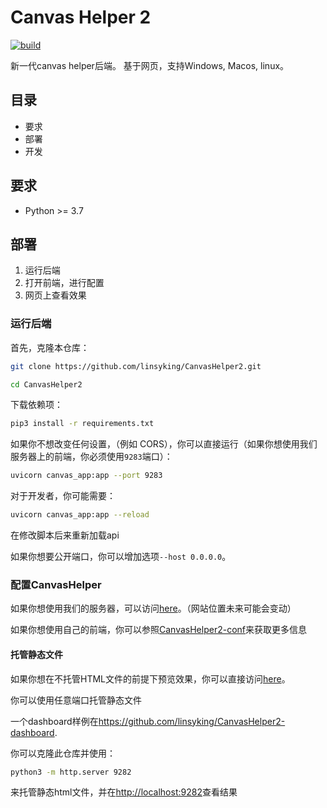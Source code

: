 # Canvas Helper 2

[![build](https://github.com/linsyking/CanvasHelper2/actions/workflows/build.yml/badge.svg)](https://github.com/linsyking/CanvasHelper2/actions/workflows/build.yml)

新一代canvas helper后端。
基于网页，支持Windows, Macos, linux。

## 目录

- 要求
- 部署
- 开发

## 要求

- Python >= 3.7

## 部署

1. 运行后端
2. 打开前端，进行配置
3. 网页上查看效果

### 运行后端

首先，克隆本仓库：

```bash
git clone https://github.com/linsyking/CanvasHelper2.git

cd CanvasHelper2
```

下载依赖项：

```bash
pip3 install -r requirements.txt
```

如果你不想改变任何设置，（例如 CORS），你可以直接运行（如果你想使用我们服务器上的前端，你必须使用`9283`端口）：

```bash
uvicorn canvas_app:app --port 9283
```

对于开发者，你可能需要：

```bash
uvicorn canvas_app:app --reload
```

在修改脚本后来重新加载api

如果你想要公开端口，你可以增加选项`--host 0.0.0.0`。

### 配置CanvasHelper

如果你想使用我们的服务器，可以访问[here](https://canvashelper2.web.app/canvashelper/)。（网站位置未来可能会变动）

如果你想使用自己的前端，你可以参照[CanvasHelper2-conf](https://github.com/linsyking/CanvasHelper2-conf)来获取更多信息

#### 托管静态文件

如果你想在不托管HTML文件的前提下预览效果，你可以直接访问[here](https://canvashelper2.web.app/)。

你可以使用任意端口托管静态文件

一个dashboard样例在<https://github.com/linsyking/CanvasHelper2-dashboard>.

你可以克隆此仓库并使用：

```bash
python3 -m http.server 9282
```

来托管静态html文件，并在<http://localhost:9282>查看结果
